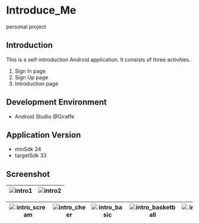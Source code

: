 # Introduce_Me
personal project

## Introduction
This is a self-introduction Android application.
It consists of three activities.
1. Sign In page
2. Sign Up page
3. Introduction page

## Development Environment
- Android Studio @Giraffe

## Application Version
- minSdk 24
- targetSdk 33
## Screenshot
![intro1](https://github.com/ars-yeon/Study-Kotlin/assets/68272722/e0c65776-8ce3-41b2-b3de-910040ab425d) | ![intro2](https://github.com/ars-yeon/Study-Kotlin/assets/68272722/0358b854-1ddd-4dfc-9492-23783b70a4f8)
--- | --- | 

![intro_scream](https://github.com/ars-yeon/Study-Kotlin/assets/68272722/b6edd3b9-1d45-4af3-a099-61d7302a300d) | ![intro_cheer](https://github.com/ars-yeon/Study-Kotlin/assets/68272722/e1ea7855-0ff3-4a51-879e-ace3f8b7fdc6) | ![intro_basic](https://github.com/ars-yeon/Study-Kotlin/assets/68272722/fd6cdec5-b7e4-435d-acb9-1da35d5c70f2) | ![intro_basketball](https://github.com/ars-yeon/Study-Kotlin/assets/68272722/5e220814-6824-4a26-ae2b-1f1c961f89c0) | ![intro_thumb](https://github.com/ars-yeon/Study-Kotlin/assets/68272722/34b4e7fe-b2bd-46d8-8d40-ddae4709c99f)
--- | --- | --- |--- | --- | 

